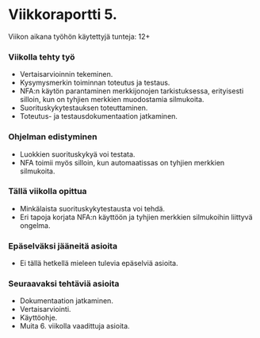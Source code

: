 # Viikkoraportti 5.
Viikon aikana työhön käytettyjä tunteja: 12+
### Viikolla tehty työ
* Vertaisarvioinnin tekeminen.  
* Kysymysmerkin toiminnan toteutus ja testaus.  
* NFA:n käytön parantaminen merkkijonojen tarkistuksessa, erityisesti silloin, kun on tyhjien merkkien muodostamia silmukoita.  
* Suorituskykytestauksen toteuttaminen.  
* Toteutus- ja testausdokumentaation jatkaminen. 

### Ohjelman edistyminen
* Luokkien suorituskykyä voi testata.  
* NFA toimii myös silloin, kun automaatissas on tyhjien merkkien silmukoita.  

### Tällä viikolla opittua
* Minkälaista suorituskykytestausta voi tehdä.  
* Eri tapoja korjata NFA:n käyttöön ja tyhjien merkkien silmukoihin liittyvä ongelma.  

### Epäselväksi jääneitä asioita
* Ei tällä hetkellä mieleen tulevia epäselviä asioita.

### Seuraavaksi tehtäviä asioita  
* Dokumentaation jatkaminen.  
* Vertaisarviointi.  
* Käyttöohje. 
* Muita 6. viikolla vaadittuja asioita.  
